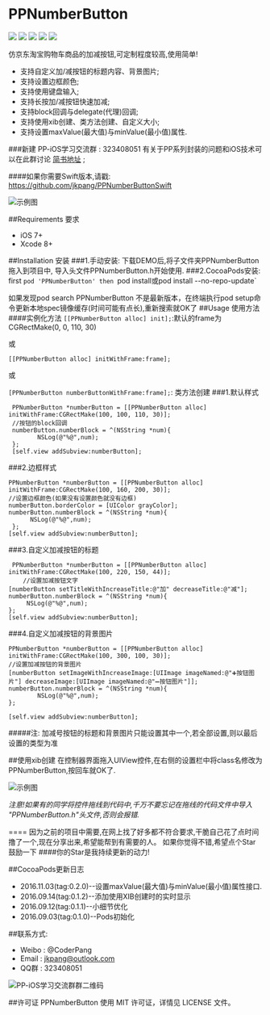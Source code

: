 # PPNumberButton

![](https://img.shields.io/badge/platform-iOS-red.svg) ![](https://img.shields.io/badge/language-Objective--C-orange.svg) ![](https://img.shields.io/badge/pod-v0.2.0-blue.svg) ![](https://img.shields.io/badge/license-MIT%20License-brightgreen.svg)  [![](https://img.shields.io/badge/weibo-%40CoderPang-yellow.svg)](http://weibo.com/5743737098/profile?rightmod=1&wvr=6&mod=personinfo&is_all=1)

仿京东淘宝购物车商品的加减按钮,可定制程度较高,使用简单!

* 支持自定义加/减按钮的标题内容、背景图片;
* 支持设置边框颜色;
* 支持使用键盘输入;
* 支持长按加/减按钮快速加减; 
* 支持block回调与delegate(代理)回调;
* 支持使用xib创建、类方法创建、自定义大小;
* 支持设置maxValue(最大值)与minValue(最小值)属性.

###新建 PP-iOS学习交流群 : 323408051 有关于PP系列封装的问题和iOS技术可以在此群讨论
[简书地址](http://www.jianshu.com/p/0b6f53a1ccaf) ;

####如果你需要Swift版本,请戳: https://github.com/jkpang/PPNumberButtonSwift

![示例图](https://github.com/jkpang/PPNumberButton/blob/master/PPNumberButton.gif)

##Requirements 要求
* iOS 7+
* Xcode 8+

##Installation 安装
###1.手动安装:
下载DEMO后,将子文件夹PPNumberButton拖入到项目中, 导入头文件PPNumberButton.h开始使用.
###2.CocoaPods安装:
first
`pod 'PPNumberButton'
then
`pod install或pod install --no-repo-update`

如果发现pod search PPNumberButton 不是最新版本，在终端执行pod setup命令更新本地spec镜像缓存(时间可能有点长),重新搜索就OK了
##Usage 使用方法
####实例化方法
`[[PPNumberButton alloc] init];`:默认的frame为CGRectMake(0, 0, 110, 30)

或

`[[PPNumberButton alloc] initWithFrame:frame];`

或

`[PPNumberButton numberButtonWithFrame:frame];`: 类方法创建
###1.默认样式

```objc
 PPNumberButton *numberButton = [[PPNumberButton alloc] initWithFrame:CGRectMake(100, 100, 110, 30)];
 //按钮的block回调
 numberButton.numberBlock = ^(NSString *num){
        NSLog(@"%@",num);
 };
 [self.view addSubview:numberButton];
```
###2.边框样式

```objc
PPNumberButton *numberButton = [[PPNumberButton alloc] initWithFrame:CGRectMake(100, 160, 200, 30)];
//设置边框颜色(如果没有设置颜色就没有边框)
numberButton.borderColor = [UIColor grayColor];
numberButton.numberBlock = ^(NSString *num){
      NSLog(@"%@",num);
 };
[self.view addSubview:numberButton];
```
###3.自定义加减按钮的标题

```objc
 PPNumberButton *numberButton = [[PPNumberButton alloc] initWithFrame:CGRectMake(100, 220, 150, 44)];
    //设置加减按钮文字
[numberButton setTitleWithIncreaseTitle:@"加" decreaseTitle:@"减"];
numberButton.numberBlock = ^(NSString *num){
     NSLog(@"%@",num);
};
[self.view addSubview:numberButton];
```
###4.自定义加减按钮的背景图片

```objc
PPNumberButton *numberButton = [[PPNumberButton alloc] initWithFrame:CGRectMake(100, 300, 100, 30)];
//设置加减按钮的背景图片
[numberButton setImageWithIncreaseImage:[UIImage imageNamed:@"➕按钮图片"] decreaseImage:[UIImage imageNamed:@"➖按钮图片"]];
numberButton.numberBlock = ^(NSString *num){
        NSLog(@"%@",num);
};
    
[self.view addSubview:numberButton];

```
#####注: 加减号按钮的标题和背景图片只能设置其中一个,若全部设置,则以最后设置的类型为准

##使用xib创建
在控制器界面拖入UIView控件,在右侧的设置栏中将class名修改为PPNumberButton,按回车就OK了.

![示例图](https://github.com/jkpang/PPNumberButton/blob/master/photo.png)

_*注意!如果有的同学将控件拖线到代码中,千万不要忘记在拖线的代码文件中导入 "PPNumberButton.h"头文件,否则会报错.*_

====
因为之前的项目中需要,在网上找了好多都不符合要求,干脆自己花了点时间撸了一个,现在分享出来,希望能帮到有需要的人。 如果你觉得不错,希望点个Star鼓励一下
####你的Star是我持续更新的动力!

##CocoaPods更新日志
* 2016.11.03(tag:0.2.0)--设置maxValue(最大值)与minValue(最小值)属性接口.
* 2016.09.14(tag:0.1.2)--添加使用XIB创建时的实时显示
* 2016.09.12(tag:0.1.1)--小细节优化
* 2016.09.03(tag:0.1.0)--Pods初始化

##联系方式:
* Weibo : @CoderPang
* Email : jkpang@outlook.com
* QQ群 : 323408051

![PP-iOS学习交流群群二维码](https://github.com/jkpang/PPCounter/blob/master/PP-iOS%E5%AD%A6%E4%B9%A0%E4%BA%A4%E6%B5%81%E7%BE%A4%E7%BE%A4%E4%BA%8C%E7%BB%B4%E7%A0%81.png)

##许可证
PPNumberButton 使用 MIT 许可证，详情见 LICENSE 文件。



